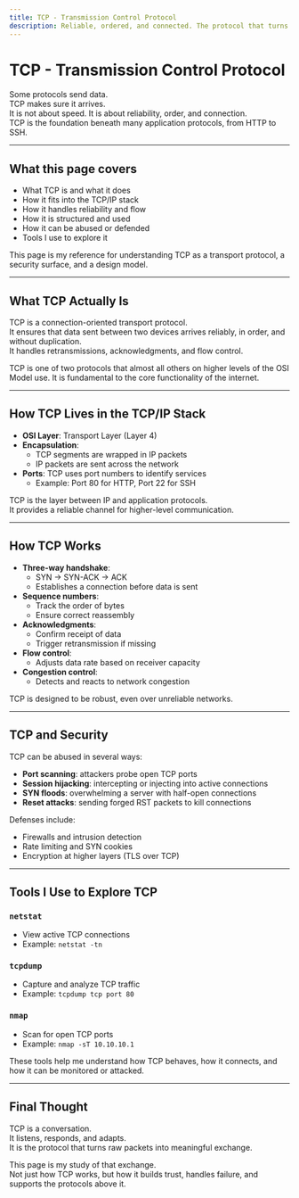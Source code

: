 ```yaml
---
title: TCP - Transmission Control Protocol
description: Reliable, ordered, and connected. The protocol that turns packets into conversations.
---
```


# TCP - Transmission Control Protocol

Some protocols send data.  
TCP makes sure it arrives.  
It is not about speed. It is about reliability, order, and connection.  
TCP is the foundation beneath many application protocols, from HTTP to SSH.

---

## What this page covers

- What TCP is and what it does  
- How it fits into the TCP/IP stack  
- How it handles reliability and flow  
- How it is structured and used  
- How it can be abused or defended  
- Tools I use to explore it  

This page is my reference for understanding TCP 
as a transport protocol, a security surface, and a design model.

---

## What TCP Actually Is

TCP is a connection-oriented transport protocol.  
It ensures that data sent between two devices arrives reliably, in order, and without duplication.  
It handles retransmissions, acknowledgments, and flow control.

TCP is one of two protocols that almost all others 
on higher levels of the OSI Model use. 
It is fundamental to the core functionality of the internet. 

---

## How TCP Lives in the TCP/IP Stack

- **OSI Layer**: Transport Layer (Layer 4)  
- **Encapsulation**:
  - TCP segments are wrapped in IP packets  
  - IP packets are sent across the network  
- **Ports**: TCP uses port numbers to identify services  
  - Example: Port 80 for HTTP, Port 22 for SSH

TCP is the layer between IP and application protocols.  
It provides a reliable channel for higher-level communication.

---

## How TCP Works

- **Three-way handshake**:
  - SYN → SYN-ACK → ACK  
  - Establishes a connection before data is sent
- **Sequence numbers**:
  - Track the order of bytes  
  - Ensure correct reassembly
- **Acknowledgments**:
  - Confirm receipt of data  
  - Trigger retransmission if missing
- **Flow control**:
  - Adjusts data rate based on receiver capacity
- **Congestion control**:
  - Detects and reacts to network congestion

TCP is designed to be robust, even over unreliable networks.

---

## TCP and Security

TCP can be abused in several ways:

- **Port scanning**: attackers probe open TCP ports  
- **Session hijacking**: intercepting or injecting into active connections  
- **SYN floods**: overwhelming a server with half-open connections  
- **Reset attacks**: sending forged RST packets to kill connections

Defenses include:

- Firewalls and intrusion detection  
- Rate limiting and SYN cookies  
- Encryption at higher layers (TLS over TCP)

---

## Tools I Use to Explore TCP

### `netstat`
- View active TCP connections  
- Example: `netstat -tn`

### `tcpdump`
- Capture and analyze TCP traffic  
- Example: `tcpdump tcp port 80`

### `nmap`
- Scan for open TCP ports  
- Example: `nmap -sT 10.10.10.1`

These tools help me understand how TCP behaves, how it connects, and how it can be monitored or attacked.

---

## Final Thought

TCP is a conversation.  
It listens, responds, and adapts.  
It is the protocol that turns raw packets into meaningful exchange.

This page is my study of that exchange.  
Not just how TCP works, but how it builds trust, handles failure, and supports the protocols above it.
